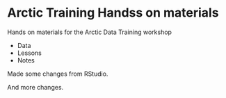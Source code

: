 # Arctic Training Handss on materials

Hands on materials for the Arctic Data Training workshop

* Data
* Lessons
* Notes

Made some changes from RStudio.

And more changes.
